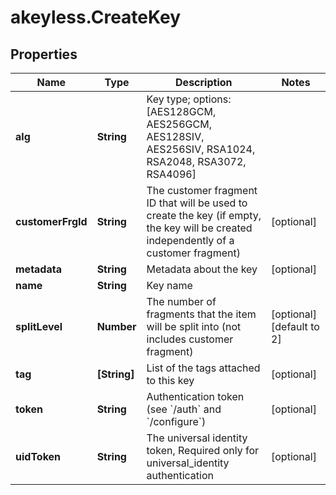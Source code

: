 # akeyless.CreateKey

## Properties

Name | Type | Description | Notes
------------ | ------------- | ------------- | -------------
**alg** | **String** | Key type; options: [AES128GCM, AES256GCM, AES128SIV, AES256SIV, RSA1024, RSA2048, RSA3072, RSA4096] | 
**customerFrgId** | **String** | The customer fragment ID that will be used to create the key (if empty, the key will be created independently of a customer fragment) | [optional] 
**metadata** | **String** | Metadata about the key | [optional] 
**name** | **String** | Key name | 
**splitLevel** | **Number** | The number of fragments that the item will be split into (not includes customer fragment) | [optional] [default to 2]
**tag** | **[String]** | List of the tags attached to this key | [optional] 
**token** | **String** | Authentication token (see &#x60;/auth&#x60; and &#x60;/configure&#x60;) | [optional] 
**uidToken** | **String** | The universal identity token, Required only for universal_identity authentication | [optional] 


